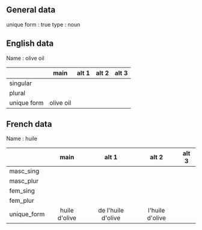 ## General data

unique form : true
type : noun

## English data

Name : olive oil

|             |   main    | alt 1 | alt 2 | alt 3 |
| :---------- | :-------: | :---: | :---: | ----- |
| singular    |           |       |       |       |
| plural      |           |       |       |       |
| unique form | olive oil |       |       |       |

## French data

Name : huile

|             |     main      |       alt 1        |      alt 2      | alt 3 |
| :---------- | :-----------: | :----------------: | :-------------: | :---: |
| masc_sing   |               |                    |                 |       |
| masc_plur   |               |                    |                 |       |
| fem_sing    |               |                    |                 |       |
| fem_plur    |               |                    |                 |       |
| unique_form | huile d'olive | de l'huile d'olive | l'huile d'olive |       |


